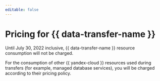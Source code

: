 ```yaml
---
editable: false
---
```


# Pricing for {{ data-transfer-name }}



Until July 30, 2022 inclusive, {{ data-transfer-name }} resource consumption will not be charged.

For the consumption of other {{ yandex-cloud }} resources used during transfers (for example, managed database services), you will be charged according to their pricing policy.
